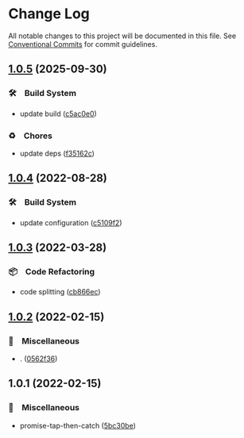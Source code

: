 # Change Log

All notable changes to this project will be documented in this file.
See [Conventional Commits](https://conventionalcommits.org) for commit guidelines.

## [1.0.5](https://github.com/bluelovers/ws-promise/compare/promise-tap-then-catch@1.0.4...promise-tap-then-catch@1.0.5) (2025-09-30)



### 🛠　Build System

* update build ([c5ac0e0](https://github.com/bluelovers/ws-promise/commit/c5ac0e0ffcd6cbd27cb23fba6748873a876dfeb0))


### ♻️　Chores

* update deps ([f35162c](https://github.com/bluelovers/ws-promise/commit/f35162cba113eb44c325a2d3ce6b16caa368a037))



## [1.0.4](https://github.com/bluelovers/ws-promise/compare/promise-tap-then-catch@1.0.3...promise-tap-then-catch@1.0.4) (2022-08-28)



### 🛠　Build System

* update configuration ([c5109f2](https://github.com/bluelovers/ws-promise/commit/c5109f2bb20806159185439b3264adae21425b73))



## [1.0.3](https://github.com/bluelovers/ws-promise/compare/promise-tap-then-catch@1.0.2...promise-tap-then-catch@1.0.3) (2022-03-28)


### 📦　Code Refactoring

* code splitting ([cb866ec](https://github.com/bluelovers/ws-promise/commit/cb866ecab57663301de3d84da614a1fb8afe2ee0))





## [1.0.2](https://github.com/bluelovers/ws-promise/compare/promise-tap-then-catch@1.0.1...promise-tap-then-catch@1.0.2) (2022-02-15)


### 🔖　Miscellaneous

* . ([0562f36](https://github.com/bluelovers/ws-promise/commit/0562f365853056980a83dc367076335dbf7ff48c))





## 1.0.1 (2022-02-15)


### 🔖　Miscellaneous

* promise-tap-then-catch ([5bc30be](https://github.com/bluelovers/ws-promise/commit/5bc30be5cb2c70f26647ac20cab02451f859e6c3))
